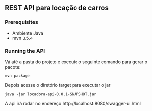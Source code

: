 ## REST API para locação de carros

### Prerequisites
+ Ambiente Java 
+ mvn 3.5.4 

### Running the API

Vá até a pasta do projeto e execute o seguinte comando para gerar o pacote:

```
mvn package
```
Depois acesse o diretório target para executar o jar
```
java -jar locadora-api-0.0.1-SNAPSHOT.jar
```
A api irá rodar no endereço http://localhost:8080/swagger-ui.html
